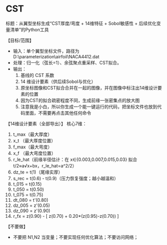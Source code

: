# CST
标题：从翼型坐标生成“CST厚度/弯度 + 14维特征 + Sobol敏感性 + 后续优化变量清单”的Python工具

【目标/范围】
- 输入：单个翼型坐标文件，路径为D:\parameterization\airfoil\NACA4412.dat
- 处理：归一化（弦长=1）、余弦聚点重采样、CST拟合。
- 输出：
  1) 基线的 CST 系数
  2) 14 维设计要素（供后续Sobol与优化）
  3) 原坐标图像和CST拟合合并在一起的图像，并在图像中标注出14维设计要素的位置
  4) 因为CST的拟合疏密程度不同，生成前缘一张密集点的放大图
  5) 注意我是小白，所以你生成一个能一键运行的代码，把坐标文件也放到代码里面，不需要再点击其他任何命令

【14维设计要素（全部导出）】
核心7维：
1) t_max（最大厚度）
2) x_t  （最大厚度位置）
3) f_max（最大弯度）
4) x_f  （最大弯度位置）
5) r_le_hat（前缘半径估计：在 x∈{0.003,0.007,0.015,0.03} 拟合 t/2≈a√x+bx，r_le_hat=a^2/2）
6) dz_te = t(1)（尾缘实厚）
7) s_rec = t(0.6) - t(0.9)（压力恢复强度；越小越温和）
8)  t_015 = t(0.15)
9)  t_050 = t(0.50)
10) t_075 = t(0.75)
11) dt_080 = t'(0.80)
12) dz_005 = z'(0.05)
13) dz_090 = z'(0.90)
14) r_fx = z(0.90) - [ z(0.70) + 0.20*(z(0.95)-z(0.70)) ]


【不要做】
- 不要把 N1,N2 当变量；不要实现任何优化算法；不要访问网络；

